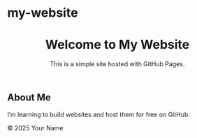 # my-website
<!DOCTYPE html>
<html lang="en">
<head>
  <meta charset="UTF-8" />
  <meta name="viewport" content="width=device-width, initial-scale=1.0" />
  <title>My Website</title>
  <link rel="stylesheet" href="style.css" />
</head>
<body>
  <header>
    <h1>Welcome to My Website</h1>
    <p>This is a simple site hosted with GitHub Pages.</p>
  </header>

  <main>
    <section>
      <h2>About Me</h2>
      <p>I’m learning to build websites and host them for free on GitHub.</p>
    </section>
  </main>

  <footer>
    <p>© 2025 Your Name</p>
  </footer>
</body>
</html>
